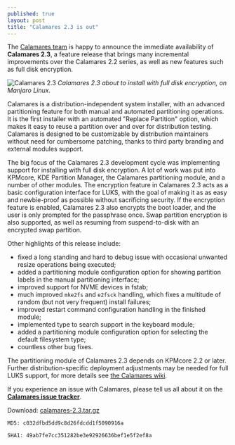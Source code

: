 ```yaml
---
published: true
layout: post
title: "Calamares 2.3 is out"
---
```

The [Calamares team](https://calamares.io/team/) is happy to announce the immediate availability of **Calamares 2.3**, a feature release that brings many incremental improvements over the Calamares 2.2 series, as well as new features such as full disk encryption.

![Calamares 2.3](https://i.imgur.com/RxvQRUZ.png)
_Calamares 2.3 about to install with full disk encryption, on Manjaro Linux._

Calamares is a distribution-independent system installer, with an advanced partitioning feature for both manual and automated partitioning operations. It is the first installer with an automated "Replace Partition" option, which makes it easy to reuse a partition over and over for distribution testing. Calamares is designed to be customizable by distribution maintainers without need for cumbersome patching, thanks to third party branding and external modules support.

<!--more-->

The big focus of the Calamares 2.3 development cycle was implementing support for installing with full disk encryption. A lot of work was put into KPMcore, KDE Partition Manager, the Calamares partitioning module, and a number of other modules. The encryption feature in Calamares 2.3 acts as a basic configuration interface for LUKS, with the goal of making it as as easy and newbie-proof as possible without sacrificing security. If the encryption feature is enabled, Calamares 2.3 also encrypts the boot loader, and the user is only prompted for the passphrase once. Swap partition encryption is also supported, as well as resuming from suspend-to-disk with an encrypted swap partition.

Other highlights of this release include:

* fixed a long standing and hard to debug issue with occasional unwanted resize operations being executed;
* added a partitioning module configuration option for showing partition labels in the manual partitioning interface;
* improved support for NVME devices in fstab;
* much improved `mke2fs` and `e2fsck` handling, which fixes a multitude of random (but not very frequent) install failures;
* improved restart command configuration handling in the finished module;
* implemented type to search support in the keyboard module;
* added a partitioning module configuration option for selecting the default filesystem type;
* countless other bug fixes.

The partitioning module of Calamares 2.3 depends on KPMcore 2.2 or later. Further distribution-specific deployment adjustments may be needed for full LUKS support, for more details see [the Calamares wiki](https://github.com/calamares/calamares/wiki/LUKS-Deployment).

If you experience an issue with Calamares, please tell us all about it on the [**Calamares issue tracker**](https://calamares.io/bugs/).

Download: [calamares-2.3.tar.gz](https://github.com/calamares/calamares/releases/download/v2.3/calamares-2.3.tar.gz)

`MD5: c032dfbd5dd9c8d26fdcdd1f5090916a`

`SHA1: 49ab7fe7cc351282be3e92926636bef1e5f2ef8a`
